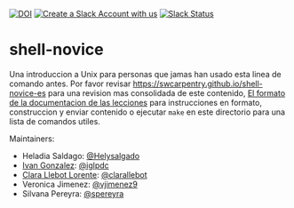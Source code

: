 [![DOI](https://zenodo.org/badge/DOI/10.5281/zenodo.1198732.svg)](https://doi.org/10.5281/zenodo.1198732)
[![Create a Slack Account with us](https://img.shields.io/badge/Create_Slack_Account-The_Carpentries-071159.svg)](https://swc-slack-invite.herokuapp.com/) 
 [![Slack Status](https://img.shields.io/badge/Slack_Channel-swc--shell--es-E01563.svg)](https://swcarpentry.slack.com/messages/C9WDS87R6) 

shell-novice
============

Una introduccion a Unix para personas que jamas han usado esta linea de comando antes.
Por favor revisar https://swcarpentry.github.io/shell-novice-es para una revision mas consolidada de este contenido,
[El formato de la documentacion de las lecciones][lesson-example]
para instrucciones en formato, construccion y enviar contenido
o ejecutar `make` en este directorio para una lista de comandos utiles.

Maintainers:

* Heladia Saldago: [@Helysalgado](https://github.com/Helysalgado)
* [Ivan Gonzalez][gonzalez_ivan]: [@iglpdc](https://github.com/iglpdc)
* [Clara Llebot Lorente][llebot_clara]: [@clarallebot](https://github.com/clarallebot)
* Veronica Jimenez: [@vjimenez9](https://github.com/vjimenez9)
* Silvana Pereyra: [@spereyra](https://github.com/spereyra)

[lesson-example]: https://carpentries.github.io/lesson-example/
[gonzalez_ivan]: https://software-carpentry.org/team/#gonzalez_ivan
[llebot_clara]: https://software-carpentry.org/team/#llebot_clara
